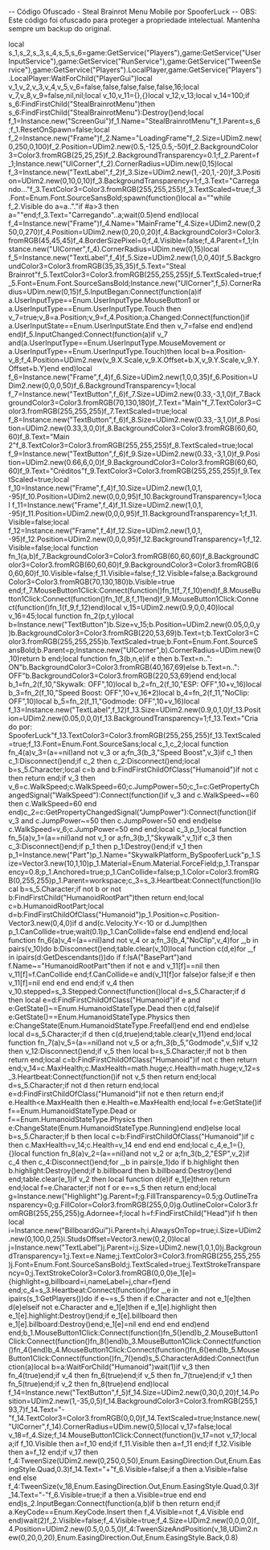 -- Código Ofuscado - Steal Brainrot Menu Mobile por SpooferLuck
-- OBS: Este código foi ofuscado para proteger a propriedade intelectual. Mantenha sempre um backup do original.

local s_1,s_2,s_3,s_4,s_5,s_6=game:GetService("Players"),game:GetService("UserInputService"),game:GetService("RunService"),game:GetService("TweenService"),game:GetService("Players").LocalPlayer,game:GetService("Players").LocalPlayer:WaitForChild("PlayerGui")local v_1,v_2,v_3,v_4,v_5,v_6=false,false,false,false,false,16;local v_7,v_8,v_9=false,nil,nil;local v_10,v_11={},{}local v_12,v_13;local v_14=100;if s_6:FindFirstChild("StealBrainrotMenu")then s_6:FindFirstChild("StealBrainrotMenu"):Destroy()end;local f_1=Instance.new("ScreenGui")f_1.Name="StealBrainrotMenu"f_1.Parent=s_6;f_1.ResetOnSpawn=false;local f_2=Instance.new("Frame")f_2.Name="LoadingFrame"f_2.Size=UDim2.new(0,250,0,100)f_2.Position=UDim2.new(0.5,-125,0.5,-50)f_2.BackgroundColor3=Color3.fromRGB(25,25,25)f_2.BackgroundTransparency=0.1;f_2.Parent=f_1;Instance.new("UICorner",f_2).CornerRadius=UDim.new(0,15)local f_3=Instance.new("TextLabel",f_2)f_3.Size=UDim2.new(1,-20,1,-20)f_3.Position=UDim2.new(0,10,0,10)f_3.BackgroundTransparency=1;f_3.Text="Carregando..."f_3.TextColor3=Color3.fromRGB(255,255,255)f_3.TextScaled=true;f_3.Font=Enum.Font.SourceSansBold;spawn(function()local a=""while f_2.Visible do a=a.."."if #a>3 then a=""end;f_3.Text="Carregando"..a;wait(0.5)end end)local f_4=Instance.new("Frame")f_4.Name="MainFrame"f_4.Size=UDim2.new(0,250,0,270)f_4.Position=UDim2.new(0,20,0,20)f_4.BackgroundColor3=Color3.fromRGB(45,45,45)f_4.BorderSizePixel=0;f_4.Visible=false;f_4.Parent=f_1;Instance.new("UICorner",f_4).CornerRadius=UDim.new(0,15)local f_5=Instance.new("TextLabel",f_4)f_5.Size=UDim2.new(1,0,0,40)f_5.BackgroundColor3=Color3.fromRGB(35,35,35)f_5.Text="Steal Brainrot"f_5.TextColor3=Color3.fromRGB(255,255,255)f_5.TextScaled=true;f_5.Font=Enum.Font.SourceSansBold;Instance.new("UICorner",f_5).CornerRadius=UDim.new(0,15)f_5.InputBegan:Connect(function(a)if a.UserInputType==Enum.UserInputType.MouseButton1 or a.UserInputType==Enum.UserInputType.Touch then v_7=true;v_8=a.Position;v_9=f_4.Position;a.Changed:Connect(function()if a.UserInputState==Enum.UserInputState.End then v_7=false end end)end end)f_5.InputChanged:Connect(function(a)if v_7 and(a.UserInputType==Enum.UserInputType.MouseMovement or a.UserInputType==Enum.UserInputType.Touch)then local b=a.Position-v_8;f_4.Position=UDim2.new(v_9.X.Scale,v_9.X.Offset+b.X,v_9.Y.Scale,v_9.Y.Offset+b.Y)end end)local f_6=Instance.new("Frame",f_4)f_6.Size=UDim2.new(1,0,0,35)f_6.Position=UDim2.new(0,0,0,50)f_6.BackgroundTransparency=1;local f_7=Instance.new("TextButton",f_6)f_7.Size=UDim2.new(0.33,-3,1,0)f_7.BackgroundColor3=Color3.fromRGB(70,130,180)f_7.Text="Main"f_7.TextColor3=Color3.fromRGB(255,255,255)f_7.TextScaled=true;local f_8=Instance.new("TextButton",f_6)f_8.Size=UDim2.new(0.33,-3,1,0)f_8.Position=UDim2.new(0.33,3,0,0)f_8.BackgroundColor3=Color3.fromRGB(60,60,60)f_8.Text="Main 2"f_8.TextColor3=Color3.fromRGB(255,255,255)f_8.TextScaled=true;local f_9=Instance.new("TextButton",f_6)f_9.Size=UDim2.new(0.33,-3,1,0)f_9.Position=UDim2.new(0.66,6,0,0)f_9.BackgroundColor3=Color3.fromRGB(60,60,60)f_9.Text="Créditos"f_9.TextColor3=Color3.fromRGB(255,255,255)f_9.TextScaled=true;local f_10=Instance.new("Frame",f_4)f_10.Size=UDim2.new(1,0,1, -95)f_10.Position=UDim2.new(0,0,0,95)f_10.BackgroundTransparency=1;local f_11=Instance.new("Frame",f_4)f_11.Size=UDim2.new(1,0,1, -95)f_11.Position=UDim2.new(0,0,0,95)f_11.BackgroundTransparency=1;f_11.Visible=false;local f_12=Instance.new("Frame",f_4)f_12.Size=UDim2.new(1,0,1, -95)f_12.Position=UDim2.new(0,0,0,95)f_12.BackgroundTransparency=1;f_12.Visible=false;local function fn_1(a,b)f_7.BackgroundColor3=Color3.fromRGB(60,60,60)f_8.BackgroundColor3=Color3.fromRGB(60,60,60)f_9.BackgroundColor3=Color3.fromRGB(60,60,60)f_10.Visible=false;f_11.Visible=false;f_12.Visible=false;a.BackgroundColor3=Color3.fromRGB(70,130,180)b.Visible=true end;f_7.MouseButton1Click:Connect(function()fn_1(f_7,f_10)end)f_8.MouseButton1Click:Connect(function()fn_1(f_8,f_11)end)f_9.MouseButton1Click:Connect(function()fn_1(f_9,f_12)end)local v_15=UDim2.new(0.9,0,0,40)local v_16=45;local function fn_2(p,t,y)local b=Instance.new("TextButton")b.Size=v_15;b.Position=UDim2.new(0.05,0,0,y)b.BackgroundColor3=Color3.fromRGB(220,53,69)b.Text=t;b.TextColor3=Color3.fromRGB(255,255,255)b.TextScaled=true;b.Font=Enum.Font.SourceSansBold;b.Parent=p;Instance.new("UICorner",b).CornerRadius=UDim.new(0,10)return b end;local function fn_3(b,n,e)if e then b.Text=n..": ON"b.BackgroundColor3=Color3.fromRGB(40,167,69)else b.Text=n..": OFF"b.BackgroundColor3=Color3.fromRGB(220,53,69)end end;local b_1=fn_2(f_10,"Skywalk: OFF",10)local b_2=fn_2(f_10,"ESP: OFF",10+v_16)local b_3=fn_2(f_10,"Speed Boost: OFF",10+v_16*2)local b_4=fn_2(f_11,"NoClip: OFF",10)local b_5=fn_2(f_11,"Godmode: OFF",10+v_16)local f_13=Instance.new("TextLabel",f_12)f_13.Size=UDim2.new(0.9,0,1,0)f_13.Position=UDim2.new(0.05,0,0,0)f_13.BackgroundTransparency=1;f_13.Text="Criado por: SpooferLuck"f_13.TextColor3=Color3.fromRGB(255,255,255)f_13.TextScaled=true;f_13.Font=Enum.Font.SourceSans;local c_1,c_2;local function fn_4(a)v_3=(a==nil)and not v_3 or a;fn_3(b_3,"Speed Boost",v_3)if c_1 then c_1:Disconnect()end;if c_2 then c_2:Disconnect()end;local b=s_5.Character;local c=b and b:FindFirstChildOfClass("Humanoid")if not c then return end;if v_3 then v_6=c.WalkSpeed;c.WalkSpeed=60;c.JumpPower=50;c_1=c:GetPropertyChangedSignal("WalkSpeed"):Connect(function()if v_3 and c.WalkSpeed~=60 then c.WalkSpeed=60 end end)c_2=c:GetPropertyChangedSignal("JumpPower"):Connect(function()if v_3 and c.JumpPower~=50 then c.JumpPower=50 end end)else c.WalkSpeed=v_6;c.JumpPower=50 end end;local c_3,p_1;local function fn_5(a)v_1=(a==nil)and not v_1 or a;fn_3(b_1,"Skywalk",v_1)if c_3 then c_3:Disconnect()end;if p_1 then p_1:Destroy()end;if v_1 then p_1=Instance.new("Part")p_1.Name="SkywalkPlatform_BySpooferLuck"p_1.Size=Vector3.new(10,1,10)p_1.Material=Enum.Material.ForceField;p_1.Transparency=0.8;p_1.Anchored=true;p_1.CanCollide=false;p_1.Color=Color3.fromRGB(0,255,255)p_1.Parent=workspace;c_3=s_3.Heartbeat:Connect(function()local b=s_5.Character;if not b or not b:FindFirstChild("HumanoidRootPart")then return end;local c=b.HumanoidRootPart;local d=b:FindFirstChildOfClass("Humanoid")p_1.Position=c.Position-Vector3.new(0,4,0)if d and(c.Velocity.Y<-10 or d.Jump)then p_1.CanCollide=true;wait(0.1)p_1.CanCollide=false end end)end end;local function fn_6(a)v_4=(a==nil)and not v_4 or a;fn_3(b_4,"NoClip",v_4)for _,b in pairs(v_10)do b:Disconnect()end;table.clear(v_10)local function c(d,e)for _,f in ipairs(d:GetDescendants())do if f:IsA("BasePart")and f.Name~="HumanoidRootPart"then if not e and v_11[f]==nil then v_11[f]=f.CanCollide end;f.CanCollide=e and(v_11[f]or false)or false;if e then v_11[f]=nil end end end end;if v_4 then v_10.stepped=s_3.Stepped:Connect(function()local d=s_5.Character;if d then local e=d:FindFirstChildOfClass("Humanoid")if e and e:GetState()~=Enum.HumanoidStateType.Dead then c(d,false)if e:GetState()==Enum.HumanoidStateType.Physics then e:ChangeState(Enum.HumanoidStateType.Freefall)end end end end)else local d=s_5.Character;if d then c(d,true)end;table.clear(v_11)end end;local function fn_7(a)v_5=(a==nil)and not v_5 or a;fn_3(b_5,"Godmode",v_5)if v_12 then v_12:Disconnect()end;if v_5 then local b=s_5.Character;if not b then return end;local c=b:FindFirstChildOfClass("Humanoid")if not c then return end;v_14=c.MaxHealth;c.MaxHealth=math.huge;c.Health=math.huge;v_12=s_3.Heartbeat:Connect(function()if not v_5 then return end;local d=s_5.Character;if not d then return end;local e=d:FindFirstChildOfClass("Humanoid")if not e then return end;if e.Health<e.MaxHealth then e.Health=e.MaxHealth end;local f=e:GetState()if f==Enum.HumanoidStateType.Dead or f==Enum.HumanoidStateType.Physics then e:ChangeState(Enum.HumanoidStateType.Running)end end)else local b=s_5.Character;if b then local c=b:FindFirstChildOfClass("Humanoid")if c then c.MaxHealth=v_14;c.Health=v_14 end end end end;local c_4,e_1={},{}local function fn_8(a)v_2=(a==nil)and not v_2 or a;fn_3(b_2,"ESP",v_2)if c_4 then c_4:Disconnect()end;for _,b in pairs(e_1)do if b.highlight then b.highlight:Destroy()end;if b.billboard then b.billboard:Destroy()end end;table.clear(e_1)if v_2 then local function d(e)if e_1[e]then return end;local f=e.Character;if not f or e==s_5 then return end;local g=Instance.new("Highlight")g.Parent=f;g.FillTransparency=0.5;g.OutlineTransparency=0;g.FillColor=Color3.fromRGB(255,0,0)g.OutlineColor=Color3.fromRGB(255,255,255)g.Adornee=f;local h=f:FindFirstChild("Head")if h then local i=Instance.new("BillboardGui")i.Parent=h;i.AlwaysOnTop=true;i.Size=UDim2.new(0,100,0,25)i.StudsOffset=Vector3.new(0,2,0)local j=Instance.new("TextLabel")j.Parent=i;j.Size=UDim2.new(1,0,1,0)j.BackgroundTransparency=1;j.Text=e.Name;j.TextColor3=Color3.fromRGB(255,255,255)j.Font=Enum.Font.SourceSansBold;j.TextScaled=true;j.TextStrokeTransparency=0;j.TextStrokeColor3=Color3.fromRGB(0,0,0)e_1[e]={highlight=g,billboard=i,nameLabel=j,char=f}end end;c_4=s_3.Heartbeat:Connect(function()for _,e in ipairs(s_1:GetPlayers())do if e~=s_5 then if e.Character and not e_1[e]then d(e)elseif not e.Character and e_1[e]then if e_1[e].highlight then e_1[e].highlight:Destroy()end;if e_1[e].billboard then e_1[e].billboard:Destroy()end;e_1[e]=nil end end end end)end end;b_1.MouseButton1Click:Connect(function()fn_5()end)b_2.MouseButton1Click:Connect(function()fn_8()end)b_3.MouseButton1Click:Connect(function()fn_4()end)b_4.MouseButton1Click:Connect(function()fn_6()end)b_5.MouseButton1Click:Connect(function()fn_7()end)s_5.CharacterAdded:Connect(function(a)local b=a:WaitForChild("Humanoid")wait(1)if v_3 then fn_4(true)end;if v_4 then fn_6(true)end;if v_5 then fn_7(true)end;if v_1 then fn_5(true)end;if v_2 then fn_8(true)end end)local f_14=Instance.new("TextButton",f_5)f_14.Size=UDim2.new(0,30,0,20)f_14.Position=UDim2.new(1,-35,0,5)f_14.BackgroundColor3=Color3.fromRGB(255,193,7)f_14.Text="-"f_14.TextColor3=Color3.fromRGB(0,0,0)f_14.TextScaled=true;Instance.new("UICorner",f_14).CornerRadius=UDim.new(0,5)local v_17=false;local v_18=f_4.Size;f_14.MouseButton1Click:Connect(function()v_17=not v_17;local a;if f_10.Visible then a=f_10 end;if f_11.Visible then a=f_11 end;if f_12.Visible then a=f_12 end;if v_17 then f_4:TweenSize(UDim2.new(0,250,0,50),Enum.EasingDirection.Out,Enum.EasingStyle.Quad,0.3)f_14.Text="+"f_6.Visible=false;if a then a.Visible=false end else f_4:TweenSize(v_18,Enum.EasingDirection.Out,Enum.EasingStyle.Quad,0.3)f_14.Text="-"f_6.Visible=true;if a then a.Visible=true end end end)s_2.InputBegan:Connect(function(a,b)if b then return end;if a.KeyCode==Enum.KeyCode.Insert then f_4.Visible=not f_4.Visible end end)wait(2)f_2.Visible=false;f_4.Visible=true;f_4.Size=UDim2.new(0,0,0,0)f_4.Position=UDim2.new(0.5,0,0.5,0)f_4:TweenSizeAndPosition(v_18,UDim2.new(0,20,0,20),Enum.EasingDirection.Out,Enum.EasingStyle.Back,0.8)
